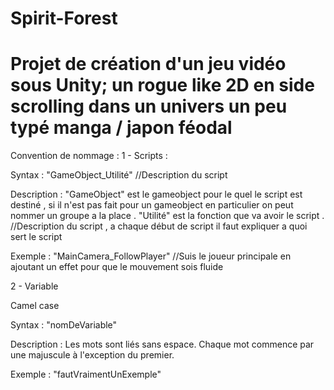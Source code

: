 # Spirit-Forest

# Projet de création d'un jeu vidéo sous Unity; un rogue like 2D en side scrolling dans un univers un peu typé manga / japon féodal




Convention de nommage : 
1 - Scripts :

Syntax :
"GameObject_Utilité"
//Description du script 

Description :
"GameObject" est le gameobject pour le quel le script est destiné , si il n'est pas fait pour un gameobject en particulier on peut nommer un groupe a la place .
"Utilité" est la fonction que va avoir le script .
//Description du script , a chaque début de script il faut expliquer a quoi sert le script

Exemple : 
"MainCamera_FollowPlayer"
//Suis le joueur principale en ajoutant un effet pour que le mouvement sois fluide


2 - Variable	

Camel case

Syntax :
"nomDeVariable"

Description :
Les mots sont liés sans espace. Chaque mot commence par une majuscule à l'exception du premier.

Exemple :
"fautVraimentUnExemple"
